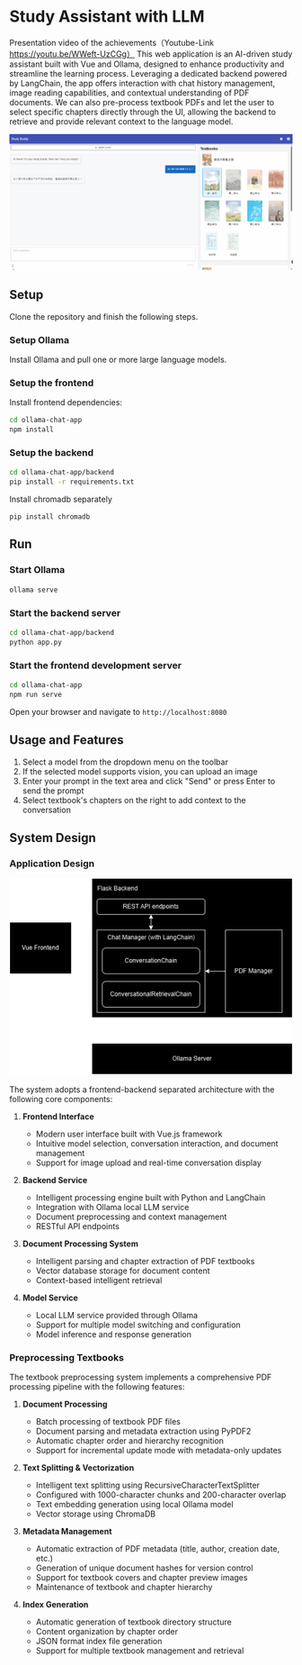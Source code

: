 # Study Assistant with LLM

Presentation video of the achievements（Youtube-Link https://youtu.be/WWeft-UzCGg）
This web application is an AI-driven study assistant built with Vue and Ollama, designed to enhance productivity and streamline the learning process. Leveraging a dedicated backend powered by LangChain, the app offers interaction with chat history management, image reading capabilities, and contextual understanding of PDF documents. We can also pre-process textbook PDFs and let the user to select specific chapters directly through the UI, allowing the backend to retrieve and provide relevant context to the language model.

![Screenshot](images/frontend_screenshot.png)

## Setup
Clone the repository and finish the following steps.

### Setup Ollama
Install Ollama and pull one or more large language models.

### Setup the frontend
Install frontend dependencies:
```bash
cd ollama-chat-app
npm install
```

### Setup the backend
```bash
cd ollama-chat-app/backend
pip install -r requirements.txt
```
Install chromadb separately
```
pip install chromadb
```

## Run

### Start Ollama
```bash
ollama serve
```

### Start the backend server
```bash
cd ollama-chat-app/backend
python app.py
```

### Start the frontend development server
```bash
cd ollama-chat-app
npm run serve
```

Open your browser and navigate to `http://localhost:8080`

## Usage and Features

1. Select a model from the dropdown menu on the toolbar
2. If the selected model supports vision, you can upload an image
3. Enter your prompt in the text area and click "Send" or press Enter to send the prompt
4. Select textbook's chapters on the right to add context to the conversation

## System Design

### Application Design

![Screenshot](images/system.png)

The system adopts a frontend-backend separated architecture with the following core components:

1. **Frontend Interface**
   - Modern user interface built with Vue.js framework
   - Intuitive model selection, conversation interaction, and document management
   - Support for image upload and real-time conversation display

2. **Backend Service**
   - Intelligent processing engine built with Python and LangChain
   - Integration with Ollama local LLM service
   - Document preprocessing and context management
   - RESTful API endpoints

3. **Document Processing System**
   - Intelligent parsing and chapter extraction of PDF textbooks
   - Vector database storage for document content
   - Context-based intelligent retrieval

4. **Model Service**
   - Local LLM service provided through Ollama
   - Support for multiple model switching and configuration
   - Model inference and response generation

### Preprocessing Textbooks

The textbook preprocessing system implements a comprehensive PDF processing pipeline with the following features:

1. **Document Processing**
   - Batch processing of textbook PDF files
   - Document parsing and metadata extraction using PyPDF2
   - Automatic chapter order and hierarchy recognition
   - Support for incremental update mode with metadata-only updates

2. **Text Splitting & Vectorization**
   - Intelligent text splitting using RecursiveCharacterTextSplitter
   - Configured with 1000-character chunks and 200-character overlap
   - Text embedding generation using local Ollama model
   - Vector storage using ChromaDB

3. **Metadata Management**
   - Automatic extraction of PDF metadata (title, author, creation date, etc.)
   - Generation of unique document hashes for version control
   - Support for textbook covers and chapter preview images
   - Maintenance of textbook and chapter hierarchy

4. **Index Generation**
   - Automatic generation of textbook directory structure
   - Content organization by chapter order
   - JSON format index file generation
   - Support for multiple textbook management and retrieval
